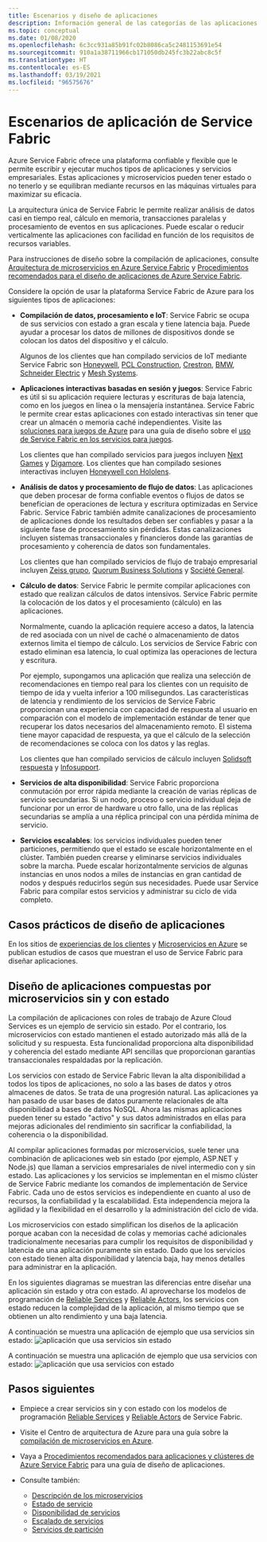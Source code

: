 ```yaml
---
title: Escenarios y diseño de aplicaciones
description: Información general de las categorías de las aplicaciones de nube en Service Fabric. Describe el diseño de la aplicación que usa servicios con estado y sin estado.
ms.topic: conceptual
ms.date: 01/08/2020
ms.openlocfilehash: 6c3cc931a85b91fc02b8086ca5c2481153691e54
ms.sourcegitcommit: 910a1a38711966cb171050db245fc3b22abc8c5f
ms.translationtype: HT
ms.contentlocale: es-ES
ms.lasthandoff: 03/19/2021
ms.locfileid: "96575676"
---
```

# <a name="service-fabric-application-scenarios"></a>Escenarios de aplicación de Service Fabric

Azure Service Fabric ofrece una plataforma confiable y flexible que le permite escribir y ejecutar muchos tipos de aplicaciones y servicios empresariales. Estas aplicaciones y microservicios pueden tener estado o no tenerlo y se equilibran mediante recursos en las máquinas virtuales para maximizar su eficacia.

La arquitectura única de Service Fabric le permite realizar análisis de datos casi en tiempo real, cálculo en memoria, transacciones paralelas y procesamiento de eventos en sus aplicaciones. Puede escalar o reducir verticalmente las aplicaciones con facilidad en función de los requisitos de recursos variables.

Para instrucciones de diseño sobre la compilación de aplicaciones, consulte [Arquitectura de microservicios en Azure Service Fabric](/azure/architecture/reference-architectures/microservices/service-fabric) y [Procedimientos recomendados para el diseño de aplicaciones de Azure Service Fabric](service-fabric-best-practices-applications.md).

Considere la opción de usar la plataforma Service Fabric de Azure para los siguientes tipos de aplicaciones:

* **Compilación de datos, procesamiento e IoT**: Service Fabric se ocupa de sus servicios con estado a gran escala y tiene latencia baja. Puede ayudar a procesar los datos de millones de dispositivos donde se colocan los datos del dispositivo y el cálculo.

    Algunos de los clientes que han compilado servicios de IoT mediante Service Fabric son [Honeywell](https://customers.microsoft.com/story/honeywell-builds-microservices-based-thermostats-on-azure), [PCL Construction](https://customers.microsoft.com/story/pcl-construction-professional-services-azure), [Crestron](https://customers.microsoft.com/story/crestron-partner-professional-services-azure), [BMW](https://customers.microsoft.com/story/bmw-enables-driver-mobility-via-azure-service-fabric/), [ Schneider Electric](https://customers.microsoft.com/story/schneider-electric-powers-engergy-solutions-on-azure-service-fabric) y [Mesh Systems](https://customers.microsoft.com/story/mesh-systems-lights-up-the-market-with-iot-based-azure-solutions).

* **Aplicaciones interactivas basadas en sesión y juegos**: Service Fabric es útil si su aplicación requiere lecturas y escrituras de baja latencia, como en los juegos en línea o la mensajería instantánea. Service Fabric le permite crear estas aplicaciones con estado interactivas sin tener que crear un almacén o memoria caché independientes. Visite las [soluciones para juegos de Azure](https://azure.microsoft.com/solutions/gaming/) para una guía de diseño sobre el [uso de Service Fabric en los servicios para juegos](/gaming/azure/reference-architectures/multiplayer-synchronous-sf).

    Los clientes que han compilado servicios para juegos incluyen [Next Games](https://customers.microsoft.com/story/next-games-media-telecommunications-azure) y [Digamore](https://customers.microsoft.com/story/digamore-entertainment-scores-with-a-new-gaming-platform-based-on-azure-service-fabric/). Los clientes que han compilado sesiones interactivas incluyen [Honeywell con Hololens](https://customers.microsoft.com/story/honeywell-manufacturing-hololens).

* **Análisis de datos y procesamiento de flujo de datos**: Las aplicaciones que deben procesar de forma confiable eventos o flujos de datos se benefician de operaciones de lectura y escritura optimizadas en Service Fabric. Service Fabric también admite canalizaciones de procesamiento de aplicaciones donde los resultados deben ser confiables y pasar a la siguiente fase de procesamiento sin pérdidas. Estas canalizaciones incluyen sistemas transaccionales y financieros donde las garantías de procesamiento y coherencia de datos son fundamentales.

    Los clientes que han compilado servicios de flujo de trabajo empresarial incluyen [Zeiss grupo](https://customers.microsoft.com/story/zeiss-group-focuses-on-azure-service-fabric-for-key-integration-platform), [Quorum Business Solutions](https://customers.microsoft.com/en-us/story/quorum-business-solutions-expand-energy-managemant-solutions-using-azure-service-fabric) y [Société General](https://customers.microsoft.com/en-us/story/societe-generale-speeds-real-time-market-quotes-using-azure-service-fabric).

* **Cálculo de datos**: Service Fabric le permite compilar aplicaciones con estado que realizan cálculos de datos intensivos. Service Fabric permite la colocación de los datos y el procesamiento (cálculo) en las aplicaciones. 

   Normalmente, cuando la aplicación requiere acceso a datos, la latencia de red asociada con un nivel de caché o almacenamiento de datos externos limita el tiempo de cálculo. Los servicios de Service Fabric con estado eliminan esa latencia, lo cual optimiza las operaciones de lectura y escritura.

   Por ejemplo, supongamos una aplicación que realiza una selección de recomendaciones en tiempo real para los clientes con un requisito de tiempo de ida y vuelta inferior a 100 milisegundos. Las características de latencia y rendimiento de los servicios de Service Fabric proporcionan una experiencia con capacidad de respuesta al usuario en comparación con el modelo de implementación estándar de tener que recuperar los datos necesarios del almacenamiento remoto. El sistema tiene mayor capacidad de respuesta, ya que el cálculo de la selección de recomendaciones se coloca con los datos y las reglas.

    Los clientes que han compilado servicios de cálculo incluyen [Solidsoft respuesta](https://customers.microsoft.com/story/solidsoft-reply-platform-powers-e-verification-of-pharmaceuticals) y [Infosupport](https://customers.microsoft.com/story/service-fabric-customer-profile-info-support-and-fudura).

* **Servicios de alta disponibilidad**: Service Fabric proporciona conmutación por error rápida mediante la creación de varias réplicas de servicio secundarias. Si un nodo, proceso o servicio individual deja de funcionar por un error de hardware u otro fallo, una de las réplicas secundarias se amplía a una réplica principal con una pérdida mínima de servicio.

* **Servicios escalables**: los servicios individuales pueden tener particiones, permitiendo que el estado se escale horizontalmente en el clúster. También pueden crearse y eliminarse servicios individuales sobre la marcha. Puede escalar horizontalmente servicios de algunas instancias en unos nodos a miles de instancias en gran cantidad de nodos y después reducirlos según sus necesidades. Puede usar Service Fabric para compilar estos servicios y administrar su ciclo de vida completo.

## <a name="application-design-case-studies"></a>Casos prácticos de diseño de aplicaciones

En los sitios de [experiencias de los clientes](https://customers.microsoft.com/search?sq=%22Azure%20Service%20Fabric%22&ff=&p=2&so=story_publish_date%20desc) y [Microservicios en Azure](https://azure.microsoft.com/solutions/microservice-applications/) se publican estudios de casos que muestran el uso de Service Fabric para diseñar aplicaciones.

## <a name="designing-applications-composed-of-stateless-and-stateful-microservices"></a>Diseño de aplicaciones compuestas por microservicios sin y con estado

La compilación de aplicaciones con roles de trabajo de Azure Cloud Services es un ejemplo de servicio sin estado. Por el contrario, los microservicios con estado mantienen el estado autorizado más allá de la solicitud y su respuesta. Esta funcionalidad proporciona alta disponibilidad y coherencia del estado mediante API sencillas que proporcionan garantías transaccionales respaldadas por la replicación.

Los servicios con estado de Service Fabric llevan la alta disponibilidad a todos los tipos de aplicaciones, no solo a las bases de datos y otros almacenes de datos. Se trata de una progresión natural. Las aplicaciones ya han pasado de usar bases de datos puramente relacionales de alta disponibilidad a bases de datos NoSQL. Ahora las mismas aplicaciones pueden tener su estado "activo" y sus datos administrados en ellas para mejoras adicionales del rendimiento sin sacrificar la confiabilidad, la coherencia o la disponibilidad.

Al compilar aplicaciones formadas por microservicios, suele tener una combinación de aplicaciones web sin estado (por ejemplo, ASP.NET y Node.js) que llaman a servicios empresariales de nivel intermedio con y sin estado. Las aplicaciones y los servicios se implementan en el mismo clúster de Service Fabric mediante los comandos de implementación de Service Fabric. Cada uno de estos servicios es independiente en cuanto al uso de recursos, la confiabilidad y la escalabilidad. Esta independencia mejora la agilidad y la flexibilidad en el desarrollo y la administración del ciclo de vida.

Los microservicios con estado simplifican los diseños de la aplicación porque acaban con la necesidad de colas y memorias caché adicionales tradicionalmente necesarias para cumplir los requisitos de disponibilidad y latencia de una aplicación puramente sin estado. Dado que los servicios con estado tienen alta disponibilidad y latencia baja, hay menos detalles para administrar en la aplicación.

En los siguientes diagramas se muestran las diferencias entre diseñar una aplicación sin estado y otra con estado. Al aprovecharse los modelos de programación de [Reliable Services](service-fabric-reliable-services-introduction.md) y [Reliable Actors](service-fabric-reliable-actors-introduction.md), los servicios con estado reducen la complejidad de la aplicación, al mismo tiempo que se obtienen un alto rendimiento y una baja latencia.

A continuación se muestra una aplicación de ejemplo que usa servicios sin estado: ![ aplicación que usa servicios sin estado][Image1]

A continuación se muestra una aplicación de ejemplo que usa servicios con estado: ![ aplicación que usa servicios con estado][Image2]

## <a name="next-steps"></a>Pasos siguientes

* Empiece a crear servicios sin y con estado con los modelos de programación [Reliable Services](service-fabric-reliable-services-quick-start.md) y [Reliable Actors](service-fabric-reliable-actors-get-started.md) de Service Fabric.
* Visite el Centro de arquitectura de Azure para una guía sobre la [compilación de microservicios en Azure](/azure/architecture/microservices/).
* Vaya a [Procedimientos recomendados para aplicaciones y clústeres de Azure Service Fabric](service-fabric-best-practices-overview.md) para una guía de diseño de aplicaciones.

* Consulte también:
  * [Descripción de los microservicios](service-fabric-overview-microservices.md)
  * [Estado de servicio](service-fabric-concepts-state.md)
  * [Disponibilidad de servicios](service-fabric-availability-services.md)
  * [Escalado de servicios](service-fabric-concepts-scalability.md)
  * [Servicios de partición](service-fabric-concepts-partitioning.md)

[Image1]: media/service-fabric-application-scenarios/AppwithStatelessServices.png
[Image2]: media/service-fabric-application-scenarios/AppwithStatefulServices.png
